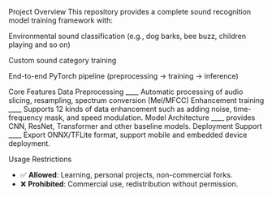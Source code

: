 Project Overview
This repository provides a complete sound recognition model training framework with:

Environmental sound classification (e.g., dog barks, bee buzz, children playing and so on)

Custom sound category training

End-to-end PyTorch pipeline (preprocessing → training → inference)

Core Features
Data Preprocessing ____ Automatic processing of audio slicing, resampling, spectrum conversion (Mel/MFCC)
Enhancement training ____ Supports 12 kinds of data enhancement such as adding noise, time-frequency mask, and speed modulation.
Model Architecture ____ provides CNN, ResNet, Transformer and other baseline models.
Deployment Support ____ Export ONNX/TFLite format, support mobile and embedded device deployment.

Usage Restrictions
- ✅ **Allowed**: Learning, personal projects, non-commercial forks.  
- ❌ **Prohibited**: Commercial use, redistribution without permission.  
